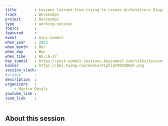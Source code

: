 ```yaml
---
title        : Lessons learned from trying to create Architecture Diagrams As Code
track        : DevSecOps
project      : DevSecOps
type         : working-session
topics       :
featured     :
event        : mini-summit
when_year    : 2022
when_month   : Mar
when_day     : Mon
when_time    : WS-16-17
hey_summit   : https://post-summit-sessions.heysummit.com/talks/lessons-learned-from-trying-to-create-architecture-diagrams-as-code
banner       : https://pbs.twimg.com/media/FLpVipVX0AUQNet.png
session_slack:
#status      : 
description  :
organizers   :
    - Martin Obiols        
youtube_link : 
zoom_link    : 
---
```


## About this session

